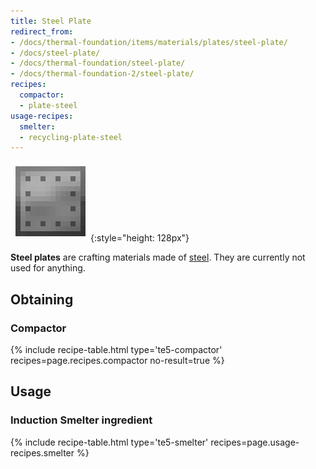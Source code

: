 ```yaml
---
title: Steel Plate
redirect_from:
- /docs/thermal-foundation/items/materials/plates/steel-plate/
- /docs/steel-plate/
- /docs/thermal-foundation/steel-plate/
- /docs/thermal-foundation-2/steel-plate/
recipes:
  compactor:
  - plate-steel
usage-recipes:
  smelter:
  - recycling-plate-steel
---
```


![Steel plate](/assets/images/thermal-foundation-2/plate-steel.png){:style="height: 128px"}


**Steel plates** are crafting materials made of [steel](/docs/1.12/thermal-foundation-2/steel-ingot/).
They are currently not used for anything.


Obtaining
---------

### Compactor
{% include recipe-table.html type='te5-compactor' recipes=page.recipes.compactor no-result=true %}


Usage
-----

### Induction Smelter ingredient
{% include recipe-table.html type='te5-smelter' recipes=page.usage-recipes.smelter %}
